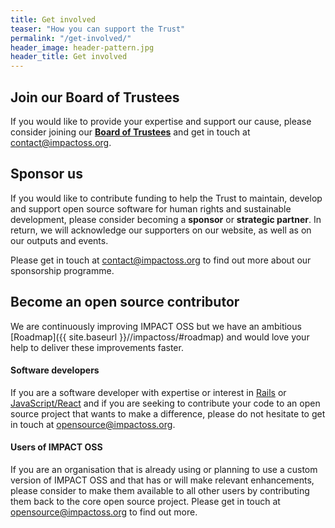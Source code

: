 ```yaml
---
title: Get involved
teaser: "How you can support the Trust"
permalink: "/get-involved/"
header_image: header-pattern.jpg
header_title: Get involved
---
```


## Join our Board of Trustees

If you would like to provide your expertise and support our cause, please consider joining our **[Board of Trustees]({{site.baseurl}}/trust/#who-we-are)** and get in touch at [contact@impactoss.org](mailto:contact@impactoss.org).  

## Sponsor us

If you would like to contribute funding to help the Trust to maintain,  develop and support open source software for human rights and sustainable development, please consider becoming a **sponsor** or **strategic partner**. In return, we will acknowledge our supporters on our website, as well as on our outputs and events.

Please get in touch at [contact@impactoss.org](mailto:contact@impactoss.org) to find out more about our sponsorship programme.

## Become an open source contributor

We are continuously improving IMPACT OSS but we have an ambitious [Roadmap]({{ site.baseurl }}//impactoss/#roadmap) and would love your help to deliver these improvements faster.

#### Software developers

If you are a software developer with expertise or interest in [Rails](https://rubyonrails.org) or [JavaScript/React](https://reactjs.org) and if you are seeking to contribute your code to an open source project that wants to make a difference, please do not hesitate to get in touch at [opensource@impactoss.org](mailto:opensource@impactoss.org).

#### Users of IMPACT OSS

If you are an organisation that is already using or planning to use a custom version of IMPACT OSS and that has or will make relevant enhancements, please consider to make them available to all other users by contributing them back to the core open source project. Please get in touch at [opensource@impactoss.org](mailto:opensource@impactoss.org) to find out more.
